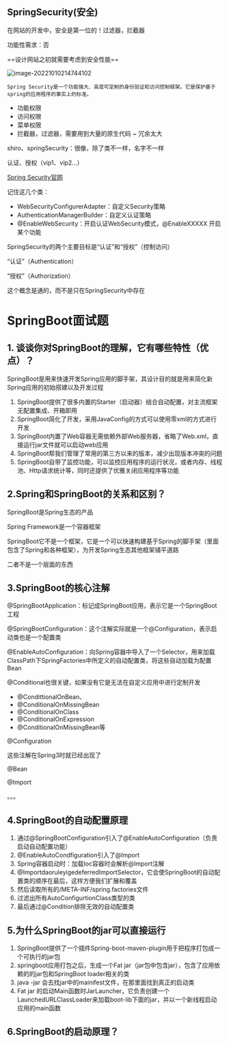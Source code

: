 ## SpringSecurity(安全)

在网站的开发中，安全是第一位的！过滤器，拦截器

功能性需求：否

==设计网站之初就需要考虑到安全性能==

![image-20221010214744102](https://gitee.com/yangstudys/typora-pic/raw/master/prcture/202210102147269.png)

```te
Spring Security是一个功能强大、高度可定制的身份验证和访问控制框架。它是保护基于spring的应用程序的事实上的标准。
```

- 功能权限
- 访问权限
- 菜单权限
- 拦截器，过滤器，需要用到大量的原生代码 ~ 冗余太大

shiro、springSecurity：很像，除了类不一样，名字不一样

认证、授权（vip1、vip2...）

[Spring Security官网](https://spring.io/projects/spring-security)

记住这几个类：

- WebSecurityConfigurerAdapter：自定义Security策略
- AuthenticationManagerBuilder：自定义认证策略
- @EnableWebSecurity：开启认证WebSecurity模式，@EnableXXXXX  开启某个功能

SpringSecurity的两个主要目标是“认证”和“授权”（控制访问）

“认证”（Authentication）

“授权”（Authorization）

这个概念是通的，而不是只在SpringSecurity中存在



# SpringBoot面试题

## 1. 谈谈你对SpringBoot的理解，它有哪些特性（优点）？

SpringBoot是用来快速开发Spring应用的脚手架，其设计目的就是用来简化新Spring应用的初始搭建以及开发过程

1. SpringBoot提供了很多内置的Starter（启动器）结合自动配置，对主流框架无配置集成、开箱即用
2. SpringBoot简化了开发，采用JavaConfig的方式可以使用零xml的方式进行开发
3. SpringBoot内置了Web容器无需依赖外部Web服务器，省略了Web.xml，直接运行jar文件就可以启动web应用
4. SpringBoot帮我们管理了常用的第三方以来的版本，减少出现版本冲突的问题
5. SpringBoot自带了监控功能，可以监控应用程序的运行状况，或者内存、线程池、Http请求统计等，同时还提供了优雅关闭应用程序等功能

## 2.Spring和SpringBoot的关系和区别？

SpringBoot是Spring生态的产品

Spring Framework是一个容器框架

SpringBoot它不是一个框架，它是一个可以快速构建基于Spring的脚手架（里面包含了Spring和各种框架），为开发Spring生态其他框架铺平道路

二者不是一个层面的东西

## 3.SpringBoot的核心注解

@SpringBootApplication：标记成SpringBoot应用，表示它是一个SpringBoot工程

@SpringBootConfiguration：这个注解实际就是一个@Configuration，表示启动类也是一个配置类

@EnableAutoConfiguration：向Spring容器中导入了一个Selector，用来加载ClassPath下SpringFactories中所定义的自动配置类，将这些自动加载为配置Bean

@Conditional也很关键，如果没有它是无法在自定义应用中进行定制开发

- @CondittionalOnBean、
- @ConditionalOnMissingBean
- @ConditionalOnClass
- @ConditionalOnExpression
- @ConditionalOnMissingBean等

@Configuration

这些注解在Spring3时就已经出现了

@Bean

@Import

。。。

## 4.SpringBoot的自动配置原理

1. 通过@SpringBootConfiguration引入了@EnableAutoConfiguration（负责启动自动配置功能）
2. @EnableAutoCondfiguration引入了@Import
3. Spring容器启动时：加载Ioc容器时会解析@Import注解
4. @ImportdaoruleyigedeferredImportSelector，它会使SpringBoot的自动配置类的顺序在最后，这样方便我们扩展和覆盖
5. 然后读取所有的/META-INF/spring.factories文件
6. 过滤出所有AutoConfigurtionClass类型的类
7. 最后通过@Condition排除无效的自动配置类

## 5.为什么SpringBoot的jar可以直接运行

1. SpringBoot提供了一个插件Spring-boot-maven-plugin用于把程序打包成一个可执行的jar包
2. springboot应用打包之后，生成一个Fat jar（jar包中包含jar），包含了应用依赖的的jar包和SpringBoot loader相关的类
3. java -jar 会去找jar中的mainifest文件，在那里面找到真正的启动类
4. Fat jar 的启动Main函数时JarLauncher，它负责创建一个LaunchedURLClassLoader来加载boot-lib下面的jar，并以一个新线程启动应用的main函数

## 6.SpringBoot的启动原理？
